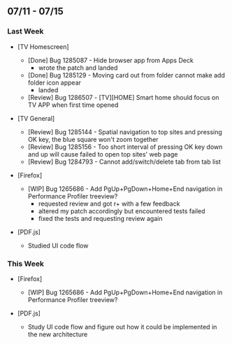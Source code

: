 ## 07/11 - 07/15 ##

### Last Week ###

* [TV Homescreen]
    - [Done] Bug 1285087 - Hide browser app from Apps Deck
        - wrote the patch and landed
    - [Done] Bug 1285129 - Moving card out from folder cannot make add folder icon appear
        - landed
    - [Review] Bug 1286507 - [TV][HOME] Smart home should focus on TV APP when first time opened

* [TV General]
    - [Review] Bug 1285144 - Spatial navigation to top sites and pressing OK key, the blue square won't zoom together
    - [Review] Bug 1285156 - Too short interval of pressing OK key down and up will cause failed to open top sites' web page
    - [Review] Bug 1284793 - Cannot add/switch/delete tab from tab list

* [Firefox]
    - [WIP] Bug 1265686 - Add PgUp+PgDown+Home+End navigation in Performance Profiler treeview?
        - requested review and got r+ with a few feedback
        - altered my patch accordingly but encountered tests failed
        - fixed the tests and requesting review again

* [PDF.js]
    - Studied UI code flow

### This Week ###

* [Firefox]
    - [WIP] Bug 1265686 - Add PgUp+PgDown+Home+End navigation in Performance Profiler treeview?

* [PDF.js]
    - Study UI code flow and figure out how it could be implemented in the new architecture
